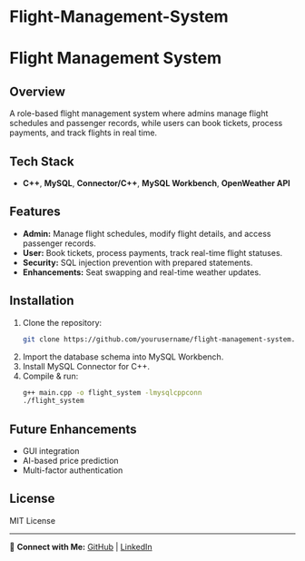 # Flight-Management-System
# Flight Management System

## Overview
A role-based flight management system where admins manage flight schedules and passenger records, while users can book tickets, process payments, and track flights in real time.

## Tech Stack
- **C++**, **MySQL**, **Connector/C++**, **MySQL Workbench**, **OpenWeather API**

## Features
- **Admin:** Manage flight schedules, modify flight details, and access passenger records.
- **User:** Book tickets, process payments, track real-time flight statuses.
- **Security:** SQL injection prevention with prepared statements.
- **Enhancements:** Seat swapping and real-time weather updates.

## Installation
1. Clone the repository:
   ```sh
   git clone https://github.com/yourusername/flight-management-system.git
   ```
2. Import the database schema into MySQL Workbench.
3. Install MySQL Connector for C++.
4. Compile & run:
   ```sh
   g++ main.cpp -o flight_system -lmysqlcppconn
   ./flight_system
   ```

## Future Enhancements
- GUI integration
- AI-based price prediction
- Multi-factor authentication

## License
MIT License

---
📩 **Connect with Me:** [GitHub](https://github.com/upendra14) | [LinkedIn](https://www.linkedin.com/in/upendra-kumar-148369158/)

